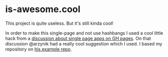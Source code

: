 # is-awesome.cool

This project is quite useless. But it's still kinda cool!

In order to make this single-page and not use hashbangs I used a cool little hack from
a [discussion about single page apps on GH pages](https://github.com/isaacs/github/issues/408). On that discussion
@arzynik had a really cool suggestion which I used. I based my repository on [his example repo](https://github.com/arzynik/gh-pages-spa).
